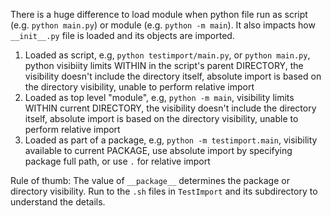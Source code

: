 There is a huge difference to load module when python file run as script (e.g. `python main.py`) or module (e.g. `python -m main`). It also impacts how `__init__.py` file is loaded and its objects are imported.

1. Loaded as script, e.g, `python testimport/main.py`, or `python main.py`, python visibiity limits WITHIN in the script\'s parent DIRECTORY, the visibility doesn't include the directory itself, absolute import is based on the directory visibility, unable to perform relative import
2. Loaded as top level "module", e.g, `python -m main`, visibility limits WITHIN current DIRECTORY, the visibility doesn't include the directory itself, absolute import is based on the directory visibility, unable to perform relative import
3. Loaded as part of a package, e.g, `python -m testimport.main`, visibility available to current PACKAGE, use absolute import by specifying package full path, or use `.` for relative import

Rule of thumb: The value of `__package__` determines the package or directory visibility. Run to the `.sh` files in `TestImport` and its subdirectory to understand the details.
